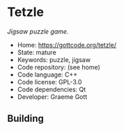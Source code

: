 # Tetzle

_Jigsaw puzzle game._

- Home: https://gottcode.org/tetzle/
- State: mature
- Keywords: puzzle, jigsaw
- Code repository: (see home)
- Code language: C++
- Code license: GPL-3.0
- Code dependencies: Qt
- Developer: Graeme Gott

## Building

